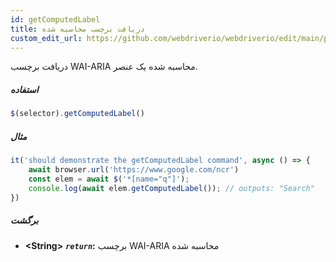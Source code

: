 ```yaml
---
id: getComputedLabel
title: دریافت برچسب محاسبه شده
custom_edit_url: https://github.com/webdriverio/webdriverio/edit/main/packages/webdriverio/src/commands/element/getComputedLabel.ts
---
```


دریافت برچسب WAI-ARIA محاسبه شده یک عنصر.

##### استفاده

```js
$(selector).getComputedLabel()
```

##### مثال

```js title="getComputedLabel.js"
it('should demonstrate the getComputedLabel command', async () => {
    await browser.url('https://www.google.com/ncr')
    const elem = await $('*[name="q"]');
    console.log(await elem.getComputedLabel()); // outputs: "Search"
})
```

##### برگشت

- **&lt;String&gt;**
            **<code><var>return</var></code>:** برچسب WAI-ARIA محاسبه شده